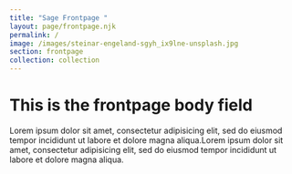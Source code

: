 ```yaml
---
title: "Sage Frontpage "
layout: page/frontpage.njk
permalink: /
image: /images/steinar-engeland-sgyh_ix9lne-unsplash.jpg
section: frontpage
collection: collection
---
```


# This is the frontpage body field

Lorem ipsum dolor sit amet, consectetur adipisicing elit, sed do eiusmod tempor incididunt ut labore et dolore magna aliqua.Lorem ipsum dolor sit amet, consectetur adipisicing elit, sed do eiusmod tempor incididunt ut labore et dolore magna aliqua.
